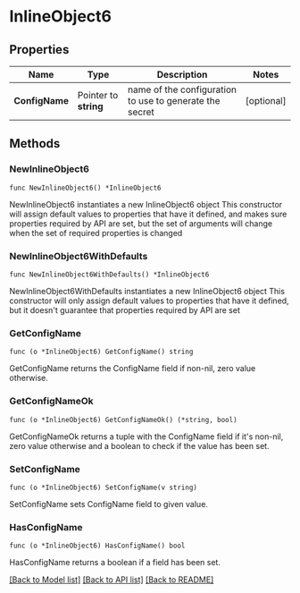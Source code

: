 # InlineObject6

## Properties

Name | Type | Description | Notes
------------ | ------------- | ------------- | -------------
**ConfigName** | Pointer to **string** | name of the configuration to use to generate the secret | [optional] 

## Methods

### NewInlineObject6

`func NewInlineObject6() *InlineObject6`

NewInlineObject6 instantiates a new InlineObject6 object
This constructor will assign default values to properties that have it defined,
and makes sure properties required by API are set, but the set of arguments
will change when the set of required properties is changed

### NewInlineObject6WithDefaults

`func NewInlineObject6WithDefaults() *InlineObject6`

NewInlineObject6WithDefaults instantiates a new InlineObject6 object
This constructor will only assign default values to properties that have it defined,
but it doesn't guarantee that properties required by API are set

### GetConfigName

`func (o *InlineObject6) GetConfigName() string`

GetConfigName returns the ConfigName field if non-nil, zero value otherwise.

### GetConfigNameOk

`func (o *InlineObject6) GetConfigNameOk() (*string, bool)`

GetConfigNameOk returns a tuple with the ConfigName field if it's non-nil, zero value otherwise
and a boolean to check if the value has been set.

### SetConfigName

`func (o *InlineObject6) SetConfigName(v string)`

SetConfigName sets ConfigName field to given value.

### HasConfigName

`func (o *InlineObject6) HasConfigName() bool`

HasConfigName returns a boolean if a field has been set.


[[Back to Model list]](../README.md#documentation-for-models) [[Back to API list]](../README.md#documentation-for-api-endpoints) [[Back to README]](../README.md)


